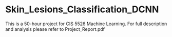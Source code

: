 # Skin_Lesions_Classification_DCNN

This is a 50-hour project for CIS 5526 Machine Learning. For full description and analysis please refer to Project_Report.pdf


